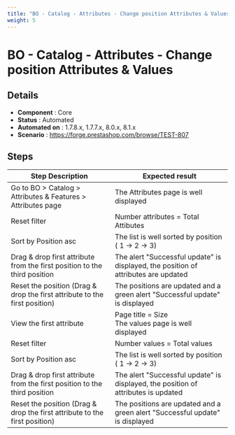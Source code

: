 ```yaml
---
title: "BO - Catalog - Attributes - Change position Attributes & Values"
weight: 5
---
```


# BO - Catalog - Attributes - Change position Attributes & Values
## Details
* **Component** : Core
* **Status** : Automated
* **Automated on** : 1.7.8.x, 1.7.7.x, 8.0.x, 8.1.x
* **Scenario** : https://forge.prestashop.com/browse/TEST-807

## Steps
| Step Description | Expected result |
| ----- | ----- |
| Go to BO > Catalog > Attributes & Features > Attributes page | The Attributes page is well displayed |
| Reset filter | Number attributes = Total Attibutes |
| Sort by Position asc | The list is well sorted by position ( 1 -> 2 -> 3) |
| Drag & drop first attribute from the first position to the third position | The alert "Successful update" is displayed, the position of attributes are updated |
| Reset the position (Drag & drop the first attribute to the first position) | The positions are updated and a green alert "Successful update" is displayed |
| View the first attribute | Page title = Size<br>The values page is well displayed |
| Reset filter | Number values = Total values |
| Sort by Position asc | The list is well sorted by position ( 1 -> 2 -> 3) |
| Drag & drop first attribute from the first position to the third position | The alert "Successful update" is displayed, the position of attributes is updated |
| Reset the position (Drag & drop the first attribute to the first position) | The positions are updated and a green alert "Successful update" is displayed |
